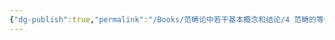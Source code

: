```yaml
---
{"dg-publish":true,"permalink":"/Books/范畴论中若干基本概念和结论/4 范畴的等价/","dgPassFrontmatter":true,"created":"2024-07-06T09:51:16.182+08:00","updated":"2024-07-06T10:01:12.023+08:00"}
---
```

